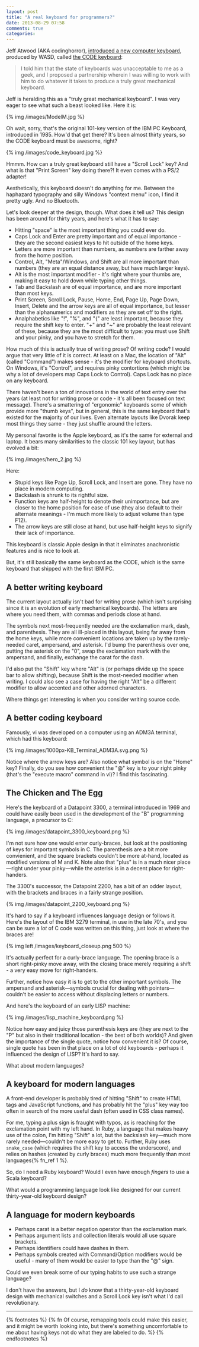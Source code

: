 ```yaml
---
layout: post
title: "A real keyboard for programmers?"
date: 2013-08-29 07:58
comments: true
categories: 
---
```


Jeff Atwood (AKA codinghorror), [introduced a new computer keyboard][jeffpost], produced by WASD, called [the CODE keyboard][code]:

> I told him that the state of keyboards was unacceptable to me as a geek, and I proposed a partnership wherein I was willing to work with him to do whatever it takes to produce a truly great mechanical keyboard.

Jeff is heralding this as a "truly great mechanical keyboard".  I was very eager to see what such a beast looked like.  Here it
is:

{% img /images/ModelM.jpg  %}

Oh wait, sorry, that's the original 101-key version of the IBM PC Keyboard, introduced in 1985.  How'd that get there?  It's been
almost thirty years, so the CODE keyboard must be awesome, right?

<!-- more -->

{% img /images/code_keyboard.jpg %}

Hmmm.  How can a truly great keyboard still have a "Scroll Lock" key?  And what is that "Print Screen" key doing there?!  It even comes with a PS/2 adapter!

Aesthetically, this keyboard doesn't do anything for me.  Between the haphazard typography and silly Windows "context menu" icon,
  I find it pretty ugly.  And no Bluetooth.

Let's look deeper at the design, though.  What does it tell us?  This design has been around for thirty years, and here's what it
has to say:

* Hitting "space" is the most important thing you could ever do.
* Caps Lock and Enter are pretty important and of equal importance - they are the second easiest keys to hit outside of the home
keys.
* Letters are more important than numbers, as numbers are farther away from the home position.
* Control, Alt, "Meta"/Windows, and Shift are all more important than numbers (they are an equal distance away, but have much larger keys).
* Alt is the most important modifier - it's right where your thumbs are, making it easy to hold down while typing other things.
* Tab and Backslash are of equal importance, and are more important than most keys.
* Print Screen, Scroll Lock, Pause, Home, End, Page Up, Page Down, Insert, Delete and the arrow keys are all of equal importance,
  but lesser than the alphanumerics and modifiers as they are set off to the right.
* Analphabetics like "!", "%", and "{" are least important, because they require the shift key to enter. "+" and "~" are probably
the least relevant of these, because they are the most difficult to type: you must use Shift and your pinky, and you have to stretch for them.

How much of this is actually true of writing prose?  Of writing code? I would argue that very little of it is correct.  At least
on a Mac, the location of "Alt" (called "Command") makes sense - it's the modifier for keyboard shortcuts.  On Windows, it's
"Control", and requires pinky contortions (which might be why a lot of developers map Caps Lock to Control).  Caps Lock has no
place on any keyboard.

There haven't been a ton of innovations in the world of text entry over the years (at least not for writing prose or code - it's
all been focused on text message).  There's a smattering of "ergonomic" keyboards
some of which provide more "thumb keys", but in general, this is the same keyboard that's existed for the majority of our lives.  Even
alternate layouts like Dvorak keep most things they same - they just shuffle around the letters.

My personal favorite is the Apple keyboard, as it's the same for external and laptop.  It bears many similarities to the classic
101 key layout, but has evolved a bit:

{% img /images/hero_2.jpg %}

Here:

* Stupid keys like Page Up, Scroll Lock, and Insert are gone.  They have no place in modern computing.
* Backslash is shrunk to its rightful size.
* Function keys are half-height to denote their unimportance, but are closer to the home position for ease of use (they also default to their alternate meanings - I'm much more likely to adjust volume than type F12).
* The arrow keys are still close at hand, but use half-height keys to signify their lack of importance.

This keyboard is classic Apple design in that it eliminates anachronistic features and is nice to look at. 

But, it's still basically the same keyboard as the CODE, which is the same keyboard that shipped with the first IBM PC.

## A better writing keyboard

The current layout actually isn't bad for writing prose (which isn't surprising since it is an evolution of early mechanical keyboards). The letters are where you need them, with commas and periods close at hand.  

The symbols next most-frequently needed are the exclamation mark, dash, and parenthesis.
They are all ill-placed in this layout, being far away from the home keys, while more convenient locations are taken up by the rarely-needed caret, ampersand, and asterisk.  I'd bump the parenthesis over one, putting the asterisk on the "0", swap the exclamation mark with the ampersand, and finally, exchange the carat for the dash.

I'd also put the "Shift" key where "Alt" is (or perhaps divide up the space bar to allow shifting), because Shift is the
most-needed modifier when writing. I could also see a case for having the right "Alt" be a different modifier to allow accented and other adorned characters.

Where things get interesting is when you consider writing source code.

## A better coding keyboard

Famously, vi was developed on a computer using an ADM3A terminal, which had this keyboard:

{% img /images/1000px-KB_Terminal_ADM3A.svg.png %}

Notice where the arrow keys are?  Also notice what symbol is on the "Home" key?  Finally, do you see how convenient
the "@" key is to your right pinky (that's the "execute macro" command in vi)? I find this fascinating.

## The Chicken and The Egg

Here's the keyboard of a Datapoint 3300, a terminal introduced in 1969 and could have easily been used in the development of the
"B" programming language, a precursor to C:

{% img /images/datapoint_3300_keyboard.png %}

I'm not sure how one would enter curly-braces, but look at the positioning of keys for important symbols in C.  The parenthesis
are a bit more convienient, and the square brackets couldn't be more at-hand, located as modified versions of M and K.  Note also
that "plus" is in a much nicer place—right under your pinky—while the asterisk is in a decent place for right-handers.

The 3300's successor, the Datapoint 2200, has a bit of an odder layout, with the brackets and braces in a fairly strange position.

{% img /images/datapoint_2200_keyboard.png %}

It's hard to say if a keyboard influences language design or follows it.  Here's the layout of the IBM 3279 terminal, in use in
the late 70's, and you can be sure a *lot* of C code was written on this thing, just look at where the braces are!

{% img left /images/keyboard_closeup.png 500 %}

It's actually perfect for a curly-brace language.  The opening brace is a short right-pinky move away, with the closing
brace merely requiring a shift - a very easy move for right-handers.

Further, notice how easy it is to get to the other important symbols. The ampersand and asterisk—symbols crucial for dealing
with pointers—couldn't be easier to access without displacing letters or numbers.

And here's the keyboard of an early LISP machine:

{% img /images/lisp_machine_keyboard.png %}

Notice how easy and juicy those parenthesis keys are (they are next to the "P" but also in their traditional location - the best of both worlds)?  And given the importance of the single quote, notice how convenient it is?  Of course, single quote has been in that place on a lot of old keyboards - perhaps it influenced the design of LISP?  It's hard to say.

What about modern languages?

## A keyboard for modern languages

A front-end developer is probably tired of hitting "Shift" to create HTML tags and JavaScript functions, and has probably hit the "plus" key way too often in search of the more useful dash (often used in CSS class names).

For me, typing a plus sign is fraught with typos, as is reaching for the exclamation point with my left hand.  In Ruby, a language that makes heavy use of the colon, I'm hitting "Shift" a lot, but the backslash key—much more rarely needed—couldn't be more easy to get to.  Further, Ruby uses `snake_case` (which requires the shift key to access the underscore), and relies on hashes (created by curly braces) much more frequently than most languages{% fn_ref 1 %}.  

So, do I need a Ruby keyboard?  Would I even have enough _fingers_ to use a Scala keyboard?

What would a programming language look like designed for our current thirty-year-old keyboard design?

## A language for modern keyboards

* Perhaps carat is a better negation operator than the exclamation mark.
* Perhaps argument lists and collection literals would all use square brackets.
* Perhaps identifiers could have dashes in them.
* Perhaps symbols created with Command/Option modifiers would be useful - many of them would be easier to type than the "@" sign.

Could we even break some of our typing habits to use such a strange language?

I don't have the answers, but I *do* know that a thirty-year-old keyboard design with mechanical switches and a Scroll Lock key isn't what I'd call revolutionary.

----

{% footnotes %}
  {% fn Of course, remapping tools could make this easier, and it might be worth looking into, but there's something uncomfortable to me about having keys not do what they are labeled to do.  %}
{% endfootnotes %}

[jeffpost]: http://www.codinghorror.com/blog/2013/08/the-code-keyboard.html
[code]: http://codekeyboards.com/
